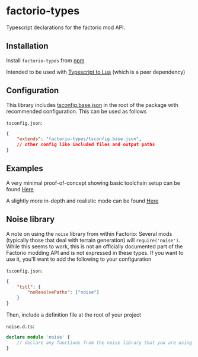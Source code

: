 # factorio-types

Typescript declarations for the factorio mod API.

## Installation

Install `factorio-types` from [npm](https://www.npmjs.com/package/factorio-types)

Intended to be used with [Typescript to Lua](https://github.com/TypeScriptToLua/TypeScriptToLua) (which is a peer dependency)

## Configuration

This library includes [tsconfig.base.json](./tsconfig.base.json) in the root of the package with recommended configuration. This can be used as follows

`tsconfig.json`:

```json
{
    "extends": "factorio-types/tsconfig.base.json",
    // other config like included files and output paths
}
```

## Examples

A very minimal proof-of-concept showing basic toolchain setup can be found [Here](https://github.com/sguest/factorio-fire-armor-typescript)

A slightly more in-depth and realistic mode can be found [Here](https://github.com/sguest/basic-seablock)

## Noise library

A note on using the `noise` library from within Factorio: Several mods (typically those that deal with terrain generation) will `require('noise')`. While this seems to work, this is not an officially documented part of the Factorio modding API and is not expressed in these types. If you want to use it, you'll want to add the following to your configuration

`tsconfig.json`:

```json
{
    "tstl": {
        "noResolvePaths": ["noise"]
    }
}
```

Then, include a definition file at the root of your project

`noise.d.ts`:

```typescript
declare module 'noise' {
    // declare any functions from the noise library that you are using
}
```
